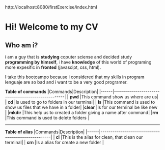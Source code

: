  http://localhost:8080/firstExercise/index.html

# **Hi!** Welcome to my **CV**

## Who am i?
i am a guy that is **studying** coputer sciense and decided study **programming by himself**, i have **knowledge** of this world of programing more expesific in **fronted** (javascipt, css, html). 

I take this bootcampo because i considered that my skills in program lenguaje are so bad and i want to be a very good programer.


 **Table of commands**
|Commands|Description|
|------|-----------------------------------------------------|
| **pwd**  |This command show us where are us| 
| **cd**   |Is used to go to folders in our terminal|
| **ls**   |This command is used to show us files that we have in a folder|
|**clear** |Is for our terminal be like new |
|**mkdir** |This help us to created a folder giving a name after command|
|**rm**    |This command is used to delete folders |


---------------------------------------------------



**Table of alias**
|Commands|Description|
|------|-----------------------------------------------------|
| **cl**  |This is the alias for clean, that clean our terminal| 
| **crn**   |Is a alias for create a new folder |

